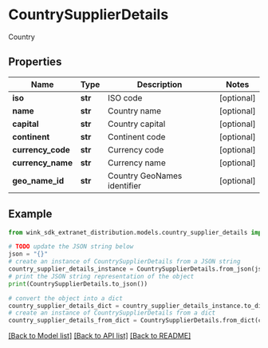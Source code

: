 # CountrySupplierDetails

Country

## Properties

Name | Type | Description | Notes
------------ | ------------- | ------------- | -------------
**iso** | **str** | ISO code | [optional] 
**name** | **str** | Country name | [optional] 
**capital** | **str** | Country capital | [optional] 
**continent** | **str** | Continent code | [optional] 
**currency_code** | **str** | Currency code | [optional] 
**currency_name** | **str** | Currency name | [optional] 
**geo_name_id** | **str** | Country GeoNames identifier | [optional] 

## Example

```python
from wink_sdk_extranet_distribution.models.country_supplier_details import CountrySupplierDetails

# TODO update the JSON string below
json = "{}"
# create an instance of CountrySupplierDetails from a JSON string
country_supplier_details_instance = CountrySupplierDetails.from_json(json)
# print the JSON string representation of the object
print(CountrySupplierDetails.to_json())

# convert the object into a dict
country_supplier_details_dict = country_supplier_details_instance.to_dict()
# create an instance of CountrySupplierDetails from a dict
country_supplier_details_from_dict = CountrySupplierDetails.from_dict(country_supplier_details_dict)
```
[[Back to Model list]](../README.md#documentation-for-models) [[Back to API list]](../README.md#documentation-for-api-endpoints) [[Back to README]](../README.md)


